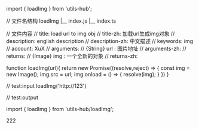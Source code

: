 import { loadImg } from 'utils-hub';

// 文件名结构
loadImg
 |__ index.js
 |__ index.ts

// 文件内容
// title: load url to img obj
// title-zh: 加载url生成img对象
// description: english description
// description-zh: 中文描述
// keywords: img\
// account: XuX
// arguments: 
// {String} url : 图片地址
// arguments-zh:
// returns:
// {Image} img : 一个全新的对象
// returns-zh:

function loadImg(url){
    return new Promise((resolve,reject) => {
        const img = new Image();
        img.src = url;
        img.onload = () => {
            resolve(img);
        }
    })
}

// test:input
loadImg('http://123')

// test:output
<img>



import { loadImg } from 'utils-hub/loadImg';

222
